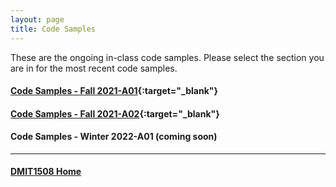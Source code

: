 ```yaml
---
layout: page
title: Code Samples
---
```

These are the ongoing in-class code samples. Please select the section you are in for the most recent code samples.

#### [Code Samples - Fall 2021-A01](https://github.com/allanNAIT/dmit1508_1211_oa01){:target="_blank"}
#### [Code Samples - Fall 2021-A02](https://github.com/allanNAIT/dmit1508_1211_oa02){:target="_blank"}
#### Code Samples - Winter 2022-A01 (coming soon)

<hr>

#### [DMIT1508 Home](index.md)
